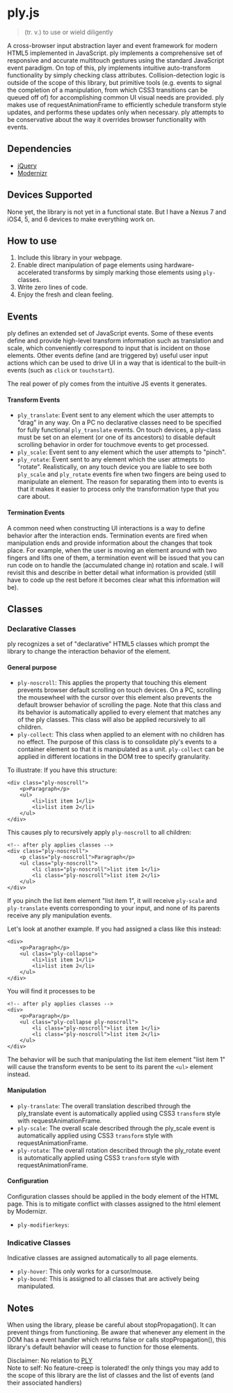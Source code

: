 ply.js
======

> (tr. v.) to use or wield diligently

A cross-browser input abstraction layer and event framework for modern HTML5 implemented in JavaScript. 
ply implements a comprehensive set of responsive and accurate multitouch gestures using the standard JavaScript event paradigm. 
On top of this, ply implements intuitive auto-transform functionality by simply checking class attributes.
Collision-detection logic is outside of the scope of this library, but primitive tools (e.g. events to signal the completion of a manipulation, from which CSS3 transitions can be queued off of) for accomplishing common UI visual needs are provided. 
ply makes use of requestAnimationFrame to efficiently schedule transform style updates, and performs these updates only when necessary.
ply attempts to be conservative about the way it overrides browser functionality with events.

## Dependencies

- [jQuery](http://jquery.com/) 
- [Modernizr](http://modernizr.com/)

## Devices Supported

None yet, the library is not yet in a functional state. But I have a Nexus 7 and iOS4, 5, and 6 devices to make everything work on. 

## How to use

1. Include this library in your webpage.
2. Enable direct manipulation of page elements using hardware-accelerated transforms by simply marking those elements using `ply-` classes. 
3. Write zero lines of code. 
4. Enjoy the fresh and clean feeling. 

## Events

ply defines an extended set of JavaScript events. Some of these events define and provide high-level transform information such as translation and scale, which conveniently correspond to input that is incident on those elements. Other events define (and are triggered by) useful user input actions which can be used to drive UI in a way that is identical to the built-in events (such as `click` or `touchstart`).

The real power of ply comes from the intuitive JS events it generates. 

#### Transform Events

- `ply_translate`: Event sent to any element which the user attempts to "drag" in any way. On a PC no declarative classes need to be specified for fully functional `ply_translate` events. On touch devices, a ply-class must be set on an element (or one of its ancestors) to disable default scrolling behavior in order for touchmove events to get processed. 
- `ply_scale`: Event sent to any element which the user attempts to "pinch". 
- `ply_rotate`: Event sent to any element which the user attmepts to "rotate". Realistically, on any touch device you are liable to see both `ply_scale` and `ply_rotate` events fire when two fingers are being used to manipulate an element. The reason for separating them into to events is that it makes it easier to process only the transformation type that you care about. 

#### Termination Events

A common need when constructing UI interactions is a way to define behavior after the interaction ends. Termination events are fired when manipulation ends and provide information about the changes that took place. For example, when the user is moving an element around with two fingers and lifts one of them, a termination event will be issued that you can run code on to handle the (accumulated change in) rotation and scale. I will revisit this and describe in better detail what information is provided (still have to code up the rest before it becomes clear what this information will be).

## Classes

### Declarative Classes

ply recognizes a set of "declarative" HTML5 classes which prompt the library to change the interaction behavior of the element. 

#### General purpose 

- `ply-noscroll`: This applies the property that touching this element prevents browser default scrolling on touch devices. On a PC, scrolling the mousewheel with the cursor over this element also prevents the default browser behavior of scrolling the page. Note that this class and its behavior is automatically applied to every element that matches any of the ply classes. This class will also be applied recursively to all children. 
- `ply-collect`: This class when applied to an element with no children has no effect. The purpose of this class is to consolidate ply's events to a container element so that it is manipulated as a unit. `ply-collect` can be applied in different locations in the DOM tree to specify granularity. 

To illustrate:
If you have this structure: 

    <div class="ply-noscroll">
        <p>Paragraph</p>
        <ul>
            <li>list item 1</li>
            <li>list item 2</li>
        </ul>
    </div>

This causes ply to recursively apply `ply-noscroll` to all children: 
    
    <!-- after ply applies classes --> 
    <div class="ply-noscroll">
        <p class="ply-noscroll">Paragraph</p>
        <ul class="ply-noscroll">
            <li class="ply-noscroll">list item 1</li>
            <li class="ply-noscroll">list item 2</li>
        </ul>
    </div>

If you pinch the list item element "list item 1", it will receive `ply-scale` and `ply-translate` events corresponding to your input, and none of its parents receive any ply manipulation events. 

Let's look at another example. If you had assigned a class like this instead: 
    
    <div>
        <p>Paragraph</p>
        <ul class="ply-collapse">
            <li>list item 1</li>
            <li>list item 2</li>
        </ul>
    </div>

You will find it processes to be 

    <!-- after ply applies classes --> 
    <div>
        <p>Paragraph</p>
        <ul class="ply-collapse ply-noscroll">
            <li class="ply-noscroll">list item 1</li>
            <li class="ply-noscroll">list item 2</li>
        </ul>
    </div>

The behavior will be such that manipulating the list item element "list item 1" will cause the transform events to be sent to its parent the `<ul>` element instead. 

#### Manipulation

- `ply-translate`: The overall translation described through the ply_translate event is automatically applied using CSS3 `transform` style with requestAnimationFrame.
- `ply-scale`: The overall scale described through the ply_scale event is automatically applied using CSS3 `transform` style with requestAnimationFrame. 
- `ply-rotate`: The overall rotation described through the ply_rotate event is automatically applied using CSS3 `transform` style with requestAnimationFrame. 

#### Configuration

Configuration classes should be applied in the body element of the HTML page. This is to mitigate conflict with classes assigned to the html element by Modernizr. 

- `ply-modifierkeys`: 

### Indicative Classes

Indicative classes are assigned automatically to all page elements. 

- `ply-hover`: This only works for a cursor/mouse. 
- `ply-bound`: This is assigned to all classes that are actively being manipulated. 

## Notes

When using the library, please be careful about stopPropagation(). It can prevent things from functioning. Be aware that whenever any element in the DOM has a event handler which returns false or calls stopPropagation(), this library's default behavior will cease to function for those elements. 


Disclaimer: No relation to [PLY](http://www.dabeaz.com/ply/)  
Note to self: No feature-creep is tolerated! the only things you may add to the scope of this library are the list of classes and the list of events (and their associated handlers)